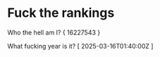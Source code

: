 # Fuck the rankings

Who the hell am I?
{ 16227543 }

What fucking year is it?
[ 2025-03-16T01:40:00Z ]
